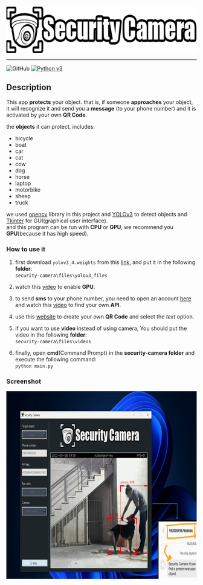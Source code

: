 <p align="center">
    <img src="files/images/with_black.png" alt="instagram unfollower" width="630" height="123"/>
</p>

***

![GitHub](https://img.shields.io/github/license/Noviin78/instagram-unfollower?color=orange)
[![Python v3](https://img.shields.io/badge/python-v3-orange.svg)](https://www.python.org/downloads/release/python-360/)

## Description

This app **protects** your object. that is, if someone **approaches** your object, it will recognize it and send you a **message**
(to your phone number) and it is activated by your own **QR Code**.

the **objects** it can protect, includes:
* bicycle
* boat
* car
* cat
* cow
* dog
* horse
* laptop
* motorbike
* sheep
* truck

we used [opencv](https://opencv.org/) library in this project and [YOLOv3](https://pjreddie.com/darknet/yolo/) to detect objects and [Tkinter](https://docs.python.org/3/library/tkinter.html) for GUI(graphical user interface).
<br />and this program can be run with **CPU** or **GPU**, we recommend you **GPU**(because it has high speed).

### How to use it
1. first download `yolov3_4.weights` from this [link](https://pjreddie.com/media/files/yolov3.weights), and put it in the following **folder**:
<br />`security-camera\files\yolov3_files`

2. watch this [video](https://www.youtube.com/watch?v=tjXkW0-4gME&list=WL&index=17) to enable **GPU**.

3. to send **sms** to your phone number, you need to open an account [here](https://www.melipayamak.com/) and watch this 
[video](https://www.aparat.com/v/1UVfA) to find your own **API**.

4. use this [website](https://qr.io/?gclid=Cj0KCQjwuaiXBhCCARIsAKZLt3nWe9ZCSwixmTXkZkTn3pbntnwGs5s3gf5OfloCvMjBH0SMorAfyvEaAgtsEALw_wcB) 
to create your own **QR Code** and select the *text* option.

5. if you want to use **video** instead of using camera, You should put the video in the following **folder**:
<br />`security-camera\files\videos`

6. finally, open **cmd**(Command Prompt) in the **security-camera folder** and execute the following command:
<br />`python main.py` 

### Screenshot
<p align="center">
    <img src="files/images/screenshot.png" alt="second" width="800" height="497" align="center"/>
</p>

